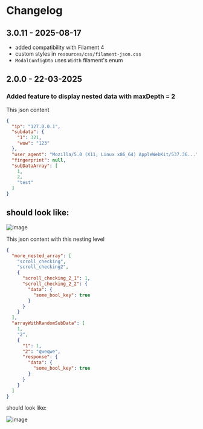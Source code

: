 # Changelog

## 3.0.11 - 2025-08-17

- added compatibility with Filament 4
- custom styles in `resources/css/filament-json.css`
- `ModalConfigDto` uses `Width` filament's enum

## 2.0.0 - 22-03-2025

### Added feature to display nested data with maxDepth = 2

This json content

```json
{
  "ip": "127.0.0.1",
  "subdata": {
    "1": 321,
    "wow": "123"
  },
  "user_agent": "Mozilla/5.0 (X11; Linux x86_64) AppleWebKit/537.36...",
  "fingerprint": null,
  "subDataArray": [
    1,
    2,
    "test"
  ]
}

```
## should look like:
![image](./assets/releases/original.webp)

This json content with this nesting level

```json
{
  "more_nested_array": [
    "scroll_checking",
    "scroll_checking2",
    {
      "scroll_checking_2_1": 1,
      "scroll_checking_2_2": {
        "data": {
          "some_bool_key": true
        }
      }
    }
  ],
  "arrayWithRandomSubData": [
    1,
    "2",
    {
      "1": 1,
      "2": "qweqwe",
      "response": {
        "data": {
          "some_bool_key": true
        }
      }
    }
  ]
}

```
should look like:

![image](./assets/releases/nested.webp)
